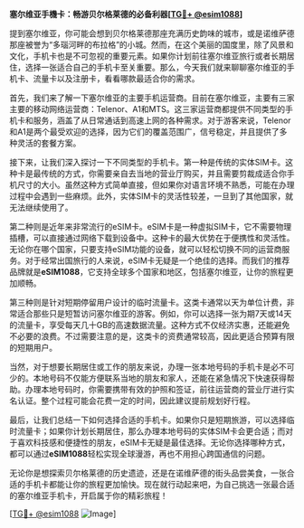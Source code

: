 **塞尔维亚手機卡：畅游贝尔格莱德的必备利器[[TG💪+ @esim1088](https://t.me/s/esim1088)]**

提到塞尔维亚，你可能会想到贝尔格莱德那座充满历史韵味的城市，或是诺维萨德那座被誉为“多瑙河畔的布拉格”的小城。然而，在这个美丽的国度里，除了风景和文化，手机卡也是不可忽视的重要元素。如果你计划前往塞尔维亚旅行或者长期居住，选择一张适合自己的手机卡至关重要。那么，今天我们就来聊聊塞尔维亚的手机卡、流量卡以及注册卡，看看哪款最适合你的需求。

首先，我们来了解一下塞尔维亚的主要手机运营商。目前在塞尔维亚，主要有三家主要的移动网络运营商：Telenor、A1和MTS。这三家运营商都提供不同类型的手机卡和服务，涵盖了从日常通话到高速上网的各种需求。对于游客来说，Telenor和A1是两个最受欢迎的选择，因为它们的覆盖范围广，信号稳定，并且提供了多种灵活的套餐方案。

接下来，让我们深入探讨一下不同类型的手机卡。第一种是传统的实体SIM卡。这种卡是最传统的方式，你需要亲自去当地的营业厅购买，并且需要剪裁成适合你手机尺寸的大小。虽然这种方式简单直接，但如果你对语言环境不熟悉，可能在办理过程中会遇到一些麻烦。此外，实体SIM卡的灵活性较差，一旦到了其他国家，就无法继续使用了。

第二种则是近年来非常流行的eSIM卡。eSIM卡是一种虚拟SIM卡，它不需要物理插槽，可以直接通过网络下载到设备中。这种卡的最大优势在于便携性和灵活性。无论你在哪个国家，只要支持eSIM功能的设备，就可以轻松切换不同的运营商服务。对于经常出国旅行的人来说，eSIM卡无疑是一个绝佳的选择。而我们的推荐品牌就是**eSIM1088**，它支持全球多个国家和地区，包括塞尔维亚，让你的旅程更加顺畅。

第三种则是针对短期停留用户设计的临时流量卡。这类卡通常以天为单位计费，非常适合那些只是短暂访问塞尔维亚的游客。例如，你可以选择一张为期7天或14天的流量卡，享受每天几十GB的高速数据流量。这种方式不仅经济实惠，还能避免不必要的浪费。不过需要注意的是，这类卡的资费通常较高，因此更适合预算有限的短期用户。

当然，对于想要长期居住或工作的朋友来说，办理一张本地号码的手机卡是必不可少的。本地号码不仅能方便联系当地的朋友和家人，还能在紧急情况下快速获得帮助。办理本地号码时，你需要携带有效的护照和签证，前往运营商的营业厅进行实名认证。整个过程可能会花费一定的时间，因此建议提前规划好行程。

最后，让我们总结一下如何选择合适的手机卡。如果你只是短期旅游，可以选择临时流量卡；如果你计划长期居住，那么办理本地号码的实体SIM卡会更合适；而对于喜欢科技感和便捷性的朋友，eSIM卡无疑是最佳选择。无论你选择哪种方式，都可以通过**eSIM1088**轻松实现全球漫游，再也不用担心跨国通信的问题。

无论你是想探索贝尔格莱德的历史遗迹，还是在诺维萨德的街头品尝美食，一张合适的手机卡都能让你的旅程更加愉快。现在就行动起来吧，为自己挑选一张最合适的塞尔维亚手机卡，开启属于你的精彩旅程！

[[TG💪+ @esim1088](https://t.me/s/esim1088) ![Image](https://i.postimg.cc/4NQfJmqS/Snipaste-2025-05-13-00-14-12.png)]